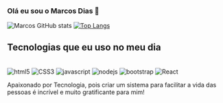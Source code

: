 ### Olá eu sou o Marcos Dias 👋

![Marcos GitHub stats](https://github-readme-stats.vercel.app/api?username=marcosxpm&show_icons=true&theme=radical) [![Top Langs](https://github-readme-stats.vercel.app/api/top-langs/?username=marcosxpm&layout=compact)](https://github.com/anuraghazra/github-readme-stats)
## Tecnologias que eu uso no meu dia

<div style="display:inline_block"><br/>
  <img align="center"alt="html5" src="https://img.shields.io/badge/HTML5-E34F26?style=for-the-badge&logo=html5&logoColor=white"/>
  <img align="center"alt="CSS3" src="https://img.shields.io/badge/CSS3-1572B6?style=for-the-badge&logo=css3&logoColor=white"/>
  <img align="center"alt="javascript" src="https://img.shields.io/badge/JavaScript-323330?style=for-the-badge&logo=javascript&logoColor=F7DF1E"/>
  <img align="center"alt="nodejs" src="https://img.shields.io/badge/Node.js-43853D?style=for-the-badge&logo=node.js&logoColor=white"/>
  <img align="center"alt="bootstrap" src="https://img.shields.io/badge/Bootstrap-563D7C?style=for-the-badge&logo=bootstrap&logoColor=white"/>
  <img align="center"alt="React" src="https://img.shields.io/badge/React-20232A?style=for-the-badge&logo=react&logoColor=61DAFB"/>
  
  Apaixonado por Tecnologia, pois criar um sistema para facilitar a vida das pessoas é incrível e muito gratificante para mim!

